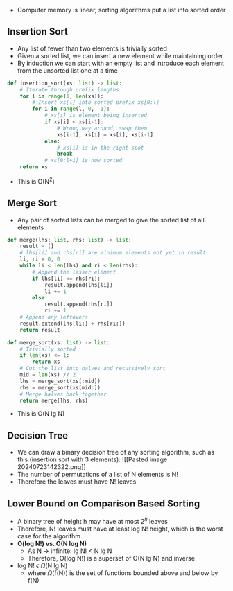 - Computer memory is linear, sorting algorithms put a list into sorted order

## Insertion Sort
- Any list of fewer than two elements is trivially sorted
- Given a sorted list, we can insert a new element while maintaining order
- By induction we can start with an empty list and introduce each element from the unsorted list one at a time
``` python
def insertion_sort(xs: list) -> list:
	# Iterate through prefix lengths
	for l in range(1, len(xs)):
		# Insert xs[l] into sorted prefix xs[0:l]
		for i in range(l, 0, -1):
			# xs[i] is element being inserted
			if xs[i] < xs[i-1]:
				# Wrong way around, swap them
				xs[i-1], xs[i] = xs[i], xs[i-1]
			else:
				# xs[i] is in the right spot
				break
			# xs[0:l+1] is now sorted
	return xs
```
- This is O(N$^2$)

## Merge Sort
- Any pair of sorted lists can be merged to give the sorted list of all elements
``` python
def merge(lhs: list, rhs: list) -> list:
	result = []
	# lhs[li] and rhs[ri] are minimum elements not yet in result
	li, ri = 0, 0
	while li < len(lhs) and ri < len(rhs):
		# Append the lesser element
		if lhs[li] <= rhs[ri]:
			result.append(lhs[li])
			li += 1
		else:
			result.append(rhs[ri])
			ri += 1
	# Append any leftovers
	result.extend(lhs[li:] + rhs[ri:])
	return result

def merge_sort(xs: list) -> list:
	# Trivially sorted
	if len(xs) <= 1:
		return xs
	# Cut the list into halves and recursively sort
	mid = len(xs) // 2
	lhs = merge_sort(xs[:mid])
	rhs = merge_sort(xs[mid:])
	# Merge halves back together
	return merge(lhs, rhs)
```
- This is O(N lg N)

## Decision Tree
- We can draw a binary decision tree of any sorting algorithm, such as this (insertion sort with 3 elements):
![[Pasted image 20240723142322.png]]
- The number of permutations of a list of N elements is N!
- Therefore the leaves must have N! leaves

## Lower Bound on Comparison Based Sorting
- A binary tree of height h may have at most 2$^h$ leaves
- Therefore, N! leaves must have at least log N! height, which is the worst case for the algorithm
- **O(log N!) vs. O(N log N)**
	- As N -> infinite: lg N! < N lg N
	- Therefore, O(log N!) is a superset of O(N lg N) and inverse
- log N! $\epsilon$ $\Omega$(N lg N)  
	- where $\Omega$(f(N)) is the set of functions bounded above and below by f(N)